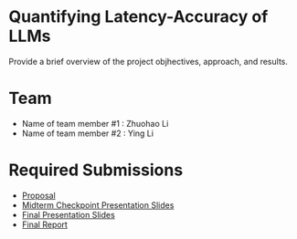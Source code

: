 # Quantifying Latency-Accuracy of LLMs

Provide a brief overview of the project objhectives, approach, and results.

# Team

* Name of team member \#1 : Zhuohao Li
* Name of team member \#2 : Ying Li

# Required Submissions

* [Proposal](proposal)
* [Midterm Checkpoint Presentation Slides](https://bu9gy.github.io/midterm_slides.pdf)
* [Final Presentation Slides](http://)
* [Final Report](report)
